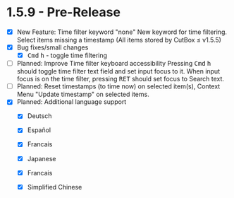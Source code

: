 # 1.5.9 - Pre-Release

- [x] New Feature: Time filter keyword "none" New keyword for time
    filtering. Select items missing a timestamp (All items stored by
    CutBox ≤ v1.5.5)
- [x] Bug fixes/small changes
    - [x] <kbd>Cmd</kbd> <kbd>h</kbd> - toggle time filtering
- [ ] Planned: Improve Time filter keyboard accessibility Pressing
    <kbd>Cmd</kbd> <kbd>h</kbd> should toggle time filter text field
    and set input focus to it. When input focus is on the time filter,
    pressing <kbd>RET</kbd> should set focus to Search text.
- [ ] Planned: Reset timestamps (to time now) on selected item(s),
    Context Menu "Update timestamp" on selected items.
- [x] Planned: Additional language support
    - [x] Deutsch
    - [x] Español
    - [x] Francais
    - [x] Japanese
    - [x] Francais
    - [x] Simplified Chinese

